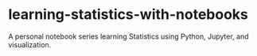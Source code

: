 # learning-statistics-with-notebooks
A personal notebook series learning Statistics using Python, Jupyter, and visualization.
